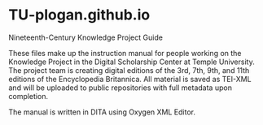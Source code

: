 # TU-plogan.github.io
Nineteenth-Century Knowledge Project Guide

These files make up the instruction manual for people working on the Knowledge Project in the Digital Scholarship Center at Temple University. The project team is creating digital editions of the 3rd, 7th, 9th, and 11th editions of the Encyclopedia Britannica. All material is saved as TEI-XML and will be uploaded to public repositories with full metadata upon completion. 

The manual is written in DITA using Oxygen XML Editor.
